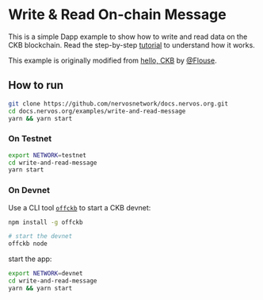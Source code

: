 # Write & Read On-chain Message

This is a simple Dapp example to show how to write and read data on the CKB blockchain. Read the step-by-step [tutorial](https://docs.nervos.org/docs/dapp-tutorials/write-message) to understand how it works.

This example is originally modified from [hello, CKB](https://github.com/cryptape/ckb-tutorial) by [@Flouse](https://github.com/Flouse).

## How to run

```sh
git clone https://github.com/nervosnetwork/docs.nervos.org.git
cd docs.nervos.org/examples/write-and-read-message
yarn && yarn start
```

### On Testnet

```sh
export NETWORK=testnet
cd write-and-read-message
yarn start 
```

### On Devnet

Use a CLI tool [`offckb`](https://github.com/RetricSu/offckb) to start a CKB devnet:

```sh
npm install -g offckb

# start the devnet
offckb node 
```

start the app:

```sh
export NETWORK=devnet
cd write-and-read-message
yarn && yarn start
```
